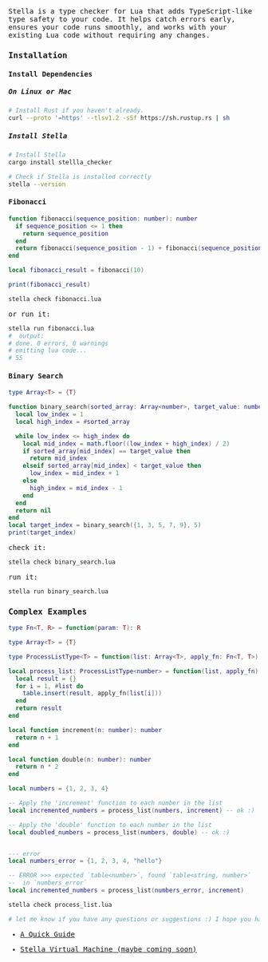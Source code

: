 <samp>

Stella is a type checker for Lua that adds TypeScript-like type safety to your code. It helps catch errors early, ensures your code runs smoothly, and works with your existing Lua code without requiring any changes.

### Installation

#### Install Dependencies

##### On Linux or Mac

```sh
# Install Rust if you haven't already.
curl --proto '=https' --tlsv1.2 -sSf https://sh.rustup.rs | sh
```

##### Install Stella

```sh
# Install Stella
cargo install stellla_checker

# Check if Stella is installed correctly
stella --version
```

#### Fibonacci

```lua
function fibonacci(sequence_position: number): number
  if sequence_position <= 1 then
    return sequence_position
  end
  return fibonacci(sequence_position - 1) + fibonacci(sequence_position - 2)
end

local fibonacci_result = fibonacci(10)

print(fibonacci_result)

```

```sh
stella check fibonacci.lua
```

or run it:

```sh
stella run fibonacci.lua
#  output:
# done. 0 errors, 0 warnings
# emitting lua code...
# 55
```

#### Binary Search

```lua
type Array<T> = {T}

function binary_search(sorted_array: Array<number>, target_value: number): option<number>
  local low_index = 1
  local high_index = #sorted_array

  while low_index <= high_index do
    local mid_index = math.floor((low_index + high_index) / 2)
    if sorted_array[mid_index] == target_value then
      return mid_index
    elseif sorted_array[mid_index] < target_value then
      low_index = mid_index + 1
    else
      high_index = mid_index - 1
    end
  end
  return nil
end
local target_index = binary_search({1, 3, 5, 7, 9}, 5)
print(target_index)
```

check it:

```sh
stella check binary_search.lua
```

run it:

```sh
stella run binary_search.lua
```

### Complex Examples

```lua
type Fn<T, R> = function(param: T): R

type Array<T> = {T}

type ProcessListType<T> = function(list: Array<T>, apply_fn: Fn<T, T>): Array<T>

local process_list: ProcessListType<number> = function(list, apply_fn)
  local result = {}
  for i = 1, #list do
    table.insert(result, apply_fn(list[i]))
  end
  return result
end

local function increment(n: number): number
  return n + 1
end

local function double(n: number): number
  return n * 2
end

local numbers = {1, 2, 3, 4}

-- Apply the 'increment' function to each number in the list
local incremented_numbers = process_list(numbers, increment) -- ok :)

-- Apply the 'double' function to each number in the list
local doubled_numbers = process_list(numbers, double) -- ok :)


--- error
local numbers_error = {1, 2, 3, 4, "hello"}

-- ERROR >>> expected `table<number>`, found `table<string, number>`
--  in `numbers_error`
local incremented_numbers = process_list(numbers_error, increment)

```

```sh
stella check process_list.lua

# let me know if you have any questions or suggestions :) I hope you have a amazing day!
```

- [A Quick Guide](./guide.md)

- [Stella Virtual Machine (maybe coming soon)](https://github.com/yazaldefilimone/stella-compiler)
